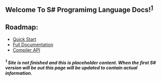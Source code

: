 ## Welcome To S# Programimg Language Docs!<sup>[1](https://github.com/mineTomek/ssharplang/edit/gh-pages/index.md#1-site-is-not-finished-and-this-is-placeholder-content-when-the-first-s-version-will-be-out-this-page-will-be-updated-to-contain-actual-information)

## Roadmap:
* [Quick Start](/quick-start.md)
* [Full Documentation](/documentation.md)
* [Compiler API](/api-docs.md)

##### <sup>1</sup> Site is not finished and this is placeholder content. When the first S# version will be out this page will be updated to contain actual information.
